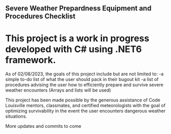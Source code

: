## Severe Weather Prepardness Equipment and Procedures Checklist
# This project is a work in progress developed with C# using .NET6 framework. 
As of 02/08/2023, the goals of this project include but are not limited to:
-a simple to-do list of what the user should pack in their bugout kit 
-a list of procedures advising the user how to efficiently prepare and survive
severe weather encounters (Arrays and lists will be used)

This project has been made possible by the generous assistance of Code Louisville 
mentors, classmates, and certified meteorologists with the goal of optimizing survivability 
in the event the user encounters dangerous weather situations. 

More updates and commits to come 
